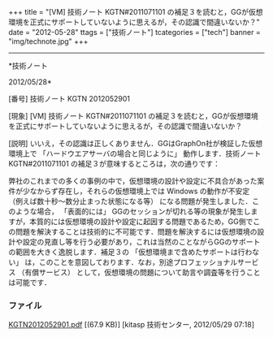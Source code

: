 ﻿+++
title = "[VM] 技術ノート KGTN#2011071101 の補足３を読むと，GGが仮想環境を正式にサポートしていないように思えるが，その認識で間違いないか？"
date = "2012-05-28"
ttags = ["技術ノート"]
tcategories = ["tech"]
banner = "img/technote.jpg"
+++

-----------------------------------------------------------------------------------------------------------------------------

*技術ノート

2012/05/28*


[番号]
技術ノート KGTN 2012052901

[現象]
[VM] 技術ノート KGTN#2011071101
の補足３を読むと，GGが仮想環境を正式にサポートしていないように思えるが，その認識で間違いないか？

[説明]
いいえ，その認識は正しくありません．GGはGraphOn社が検証した仮想環境上で
「ハードウエアサーバの場合と同じように」 動作します．技術ノート
KGTN#2011071101 の補足３が意味するところは，次の通りです：

弊社のこれまでの多くの事例の中で，仮想環境の設計や設定に不具合があった案件が少なからず存在し，それらの仮想環境上では
Windows の動作が不安定 （例えば数十秒〜数分止まった状態になる等）
になる問題が発生しました．このような場合， 「表面的には」
GGのセッションが切れる等の現象が発生しますが，本質的には仮想環境の設計や設定に起因する問題であるため，GG側でこの問題を解決することは技術的に不可能です．問題を解決するには仮想環境の設計や設定の見直し等を行う必要があり，これは当然のことながらGGのサポートの範囲を大きく逸脱します．補足３の
「仮想環境まで含めたサポートは行わない」
は，このことを意図しております．なお，別途プロフェッショナルサービス
（有償サービス）
として，仮想環境の問題について助言や調査等を行うことは可能です．


### ファイル

 
 


[KGTN2012052901.pdf](http://techreport.kitasp.net/attachments/download/890/KGTN2012052901.pdf)
 [(67.9 KB)] [kitasp 技術センター, 2012/05/29
07:18]


 


 

